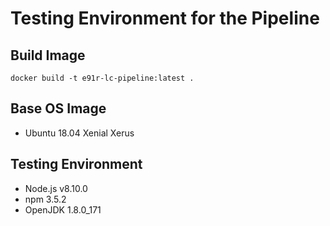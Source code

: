 # Testing Environment for the Pipeline

## Build Image

`docker build -t e91r-lc-pipeline:latest .`

## Base OS Image

- Ubuntu 18.04 Xenial Xerus

## Testing Environment

- Node.js v8.10.0
- npm 3.5.2
- OpenJDK 1.8.0_171
